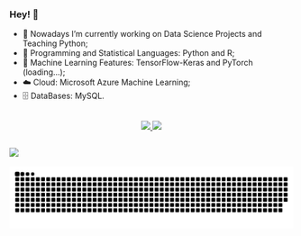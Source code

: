 ### Hey! 👋

- 🔭 Nowadays I’m currently working on Data Science Projects and Teaching Python;
- 💾 Programming and Statistical Languages: Python and R;
- 🤖 Machine Learning Features: TensorFlow-Keras and PyTorch (loading...);
- ☁️ Cloud: Microsoft Azure Machine Learning;
- 🗄️ DataBases: MySQL.

##
<div align="center">
  <a href="https://github.com/bragagnololu">
  <img height="180em" src="https://github-readme-stats.vercel.app/api?username=bragagnololu&show_icons=true&theme=dracula&include_all_commits=true&count_private=true"/>
  <img height="180em" src="https://github-readme-stats.vercel.app/api/top-langs/?username=bragagnololu&layout=compact&langs_count=7&theme=dracula"/>
</div>
  

  
##

<div> 
    <a href="https://www.linkedin.com/in/lucimarabragagnolo/?locale=en_US" target="_blank"><img src="https://img.shields.io/badge/-LinkedIn-%230077B5?style=for-the-badge&logo=linkedin&logoColor="white" target="_blank"></a> 

 
  ![Snake animation](https://github.com/bragagnololu/bragagnololu/blob/output/github-contribution-grid-snake.svg)
  
</div>
  
